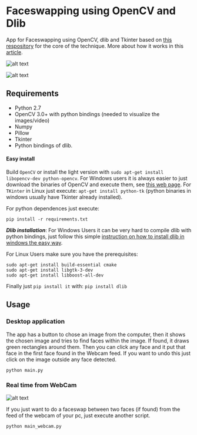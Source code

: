 # Faceswapping using OpenCV and Dlib

App for Faceswapping using OpenCV, dlib and Tkinter
based on [this respository](https://github.com/spmallick/learnopencv/tree/master/FaceSwap) for the core of the technique. More about how it works in this [article](http://www.learnopencv.com/face-swap-using-opencv-c-python/).


![alt text][s1]


![alt text][s2]


## Requirements
* Python 2.7
* OpenCV 3.0+ with python bindings (needed to visualize the images/video)
* Numpy
* Pillow
* Tkinter
* Python bindings of dlib.

#### Easy install
Build `OpenCV` or install the light version with `sudo apt-get install libopencv-dev python-opencv`. For Windows users it is always easier to just download the binaries of OpenCV and execute them, see [this web page](http://docs.opencv.org/trunk/d5/de5/tutorial_py_setup_in_windows.html). For `TKinter` in Linux just execute: `apt-get install python-tk` (python binaries in windows usually have Tkinter already installed).

For python dependences just execute:

```
pip install -r requirements.txt
```

***Dlib installation***: For Windows Users it can be very hard to compile dlib with python bindings, just follow this simple [instruction on how to install dlib in windows the easy way](https://github.com/charlielito/install-dlib-python-windows).

For Linux Users make sure you have the prerequisites:
```
sudo apt-get install build-essential cmake
sudo apt-get install libgtk-3-dev
sudo apt-get install libboost-all-dev
```
Finally just `pip install it` with: `pip install dlib`

## Usage

### Desktop application

The app has a button to chose an image from the computer, then it shows the chosen image and tries to find faces within the image. If found, it draws green rectangles around them. Then you can click any face and it put that face in the first face found in the Webcam feed. If you want to undo this just click on the image outside any face detected.

```
python main.py
```

### Real time from WebCam

![alt text][s3]

If you just want to do a faceswap between two faces (if found) from the feed of the webcam of your pc, just execute another script.

```
python main_webcam.py
```





[s1]: https://raw.githubusercontent.com/charlielito/mydata/master/faceswap.gif "S"
[s2]:  https://raw.githubusercontent.com/charlielito/face-swap-opencv-dlib/master/imgs/action/faceswappitts.gif "S"
[s3]:  https://raw.githubusercontent.com/charlielito/face-swap-opencv-dlib/master/imgs/action/faceswapreal.gif "S"
